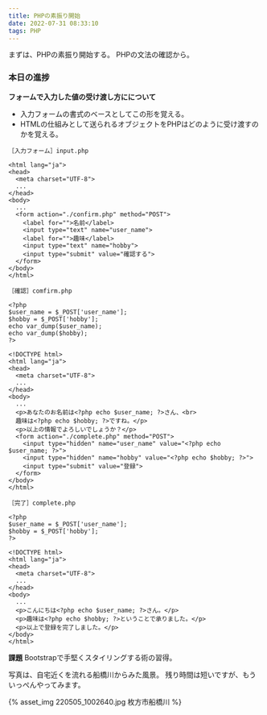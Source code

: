 ```yaml
---
title: PHPの素振り開始
date: 2022-07-31 08:33:10
tags: PHP
---
```


まずは、PHPの素振り開始する。
PHPの文法の確認から。

### 本日の進捗

**フォームで入力した値の受け渡し方にについて**

* 入力フォームの書式のベースとしてこの形を覚える。
* HTMLの仕組みとして送られるオブジェクトをPHPはどのように受け渡すのかを覚える。

```
［入力フォーム］input.php

<html lang="ja">
<head>
  <meta charset="UTF-8">
  ...
</head>
<body>
  ...
  <form action="./confirm.php" method="POST">
    <label for="">名前</label>
    <input type="text" name="user_name">
    <label for="">趣味</label>
    <input type="text" name="hobby">
    <input type="submit" value="確認する">
  </form>
</body>
</html>
```

```
［確認］comfirm.php

<?php
$user_name = $_POST['user_name'];
$hobby = $_POST['hobby'];
echo var_dump($user_name);
echo var_dump($hobby);
?>

<!DOCTYPE html>
<html lang="ja">
<head>
  <meta charset="UTF-8">
  ...
</head>
<body>
  ...
  <p>あなたのお名前は<?php echo $user_name; ?>さん、<br>
  趣味は<?php echo $hobby; ?>ですね。</p>
  <p>以上の情報でよろしいでしょうか？</p>
  <form action="./complete.php" method="POST">
    <input type="hidden" name="user_name" value="<?php echo $user_name; ?>">
    <input type="hidden" name="hobby" value="<?php echo $hobby; ?>">
    <input type="submit" value="登録">
  </form>
</body>
</html>
```

```
［完了］complete.php

<?php
$user_name = $_POST['user_name'];
$hobby = $_POST['hobby'];
?>

<!DOCTYPE html>
<html lang="ja">
<head>
  <meta charset="UTF-8">
  ...
</head>
<body>
  ...
  <p>こんにちは<?php echo $user_name; ?>さん。</p>
  <p>趣味は<?php echo $hobby; ?>ということで承りました。</p>
  <p>以上で登録を完了しました。</p>
</body>
</html>
```

**課題**
Bootstrapで手堅くスタイリングする術の習得。

写真は、自宅近くを流れる船橋川からみた風景。
残り時間は短いですが、もういっぺんやってみます。

{% asset_img 220505_1002640.jpg 枚方市船橋川 %}
